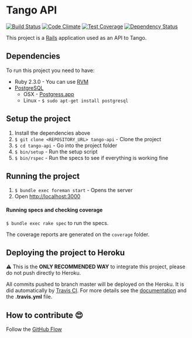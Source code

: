 # Tango API

[![Build Status](https://travis-ci.org/tango-crew/tango-api.svg?branch=master)](https://travis-ci.org/tango-crew/tango-api)
[![Code Climate](https://codeclimate.com/github/tango-crew/tango-api/badges/gpa.svg)](https://codeclimate.com/github/tango-crew/tango-api)
[![Test Coverage](https://codeclimate.com/github/tango-crew/tango-api/badges/coverage.svg)](https://codeclimate.com/github/tango-crew/tango-api/coverage)
[![Dependency Status](https://gemnasium.com/tango-crew/tango-api.svg)](https://gemnasium.com/tango-crew/tango-api)

This project is a [Rails](http://rubyonrails.org/) application used as an API to Tango.

## Dependencies

To run this project you need to have:

* Ruby 2.3.0 - You can use [RVM](http://rvm.io)
* [PostgreSQL](http://www.postgresql.org/)
  * OSX - [Postgress.app](http://postgresapp.com/)
  * Linux - `$ sudo apt-get install postgresql`

## Setup the project

1. Install the dependencies above
2. `$ git clone <REPOSITORY_URL> tango-api` - Clone the project
3. `$ cd tango-api` - Go into the project folder
4. `$ bin/setup` - Run the setup script
5. `$ bin/rspec` - Run the specs to see if everything is working fine

## Running the project

1. `$ bundle exec foreman start` - Opens the server
2. Open [http://localhost:3000](http://localhost:3000)

#### Running specs and checking coverage

`$ bundle exec rake spec` to run the specs.

The coverage reports are generated on the `coverage` folder.

## Deploying the project to Heroku

:warning: This is the **ONLY RECOMMENDED WAY** to integrate this project, please do not push directly to Heroku.

All commits pushed to branch master will be deployed on the Heroku. It is did automatically by [Travis CI](https://travis-ci.org/tango-crew/tango-api).
For more details see the [documentation](http://docs.travis-ci.com/user/deployment/heroku/) and the **.travis.yml** file.

## How to contribute :heart_eyes:

Follow the [GitHub Flow](https://guides.github.com/introduction/flow/)
